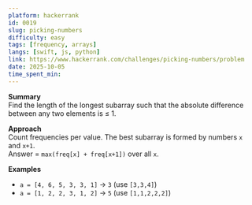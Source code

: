```yaml
---
platform: hackerrank
id: 0019
slug: picking-numbers
difficulty: easy
tags: [frequency, arrays]
langs: [swift, js, python]
link: https://www.hackerrank.com/challenges/picking-numbers/problem
date: 2025-10-05
time_spent_min:
---
```


**Summary**  
Find the length of the longest subarray such that the absolute difference between any two elements is ≤ 1.

**Approach**  
Count frequencies per value. The best subarray is formed by numbers `x` and `x+1`.  
Answer = `max(freq[x] + freq[x+1])` over all `x`.

**Examples**
- `a = [4, 6, 5, 3, 3, 1]` → `3` (use `[3,3,4]`)  
- `a = [1, 2, 2, 3, 1, 2]` → `5` (use `[1,1,2,2,2]`)
